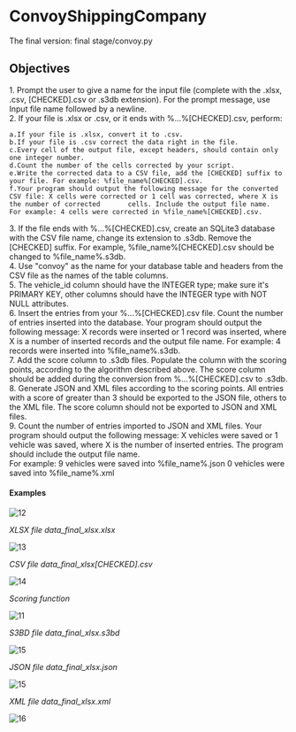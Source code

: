 # ConvoyShippingCompany
The final version: final stage/convoy.py

<h2>Objectives</h2>

<div style=”margin-left:20px;”>1. Prompt the user to give a name for the input file (complete with the .xlsx, .csv, [CHECKED].csv or .s3db extension). For the prompt message, use Input file name followed by a newline.</div>  



<div style=”margin-left:20px;”>2. If your file is .xlsx or .csv, or it ends with %...%[CHECKED].csv, perform:</div>

    a.If your file is .xlsx, convert it to .csv.
    b.If your file is .csv correct the data right in the file.
    c.Every cell of the output file, except headers, should contain only one integer number.
    d.Count the number of the cells corrected by your script.
    e.Write the corrected data to a CSV file, add the [CHECKED] suffix to your file. For example: %file_name%[CHECKED].csv.
    f.Your program should output the following message for the converted CSV file: X cells were corrected or 1 cell was corrected, where X is the number of corrected       cells. Include the output file name.
    For example: 4 cells were corrected in %file_name%[CHECKED].csv.


<div style=”margin-left:20px;”>3. If the file ends with %...%[CHECKED].csv, create an SQLite3 database with the CSV file name, change its extension to .s3db. Remove the [CHECKED] suffix. For example, %file_name%[CHECKED].csv should be changed to %file_name%.s3db.</div>


<div style=”margin-left:20px;”>4. Use "convoy" as the name for your database table and headers from the CSV file as the names of the table columns.</div>

<div style=”margin-left:20px;”>5. The vehicle_id column should have the INTEGER type; make sure it's PRIMARY KEY, other columns should have the INTEGER type with NOT NULL attributes.</div>

<div style=”margin-left:20px;”>6. Insert the entries from your %...%[CHECKED].csv file. Count the number of entries inserted into the database.
    Your program should output the following message: X records were inserted or 1 record was inserted, where X is a number of inserted records and the output file         name. For example: 4 records were inserted into %file_name%.s3db.</div>
    
<div style=”margin-left:20px;”>7. Add the score column to .s3db files. Populate the column with the scoring points, according to the algorithm described above. The score column should be added during the conversion from %...%[CHECKED].csv to .s3db.</div>

<div style=”margin-left:20px;”>8. Generate JSON and XML files according to the scoring points. All entries with a score of greater than 3 should be exported to the JSON file, others to the XML file. The score column should not be exported to JSON and XML files.</div>

<div style=”margin-left:20px;”>9. Count the number of entries imported to JSON and XML files.
    Your program should output the following message: X vehicles were saved or 1 vehicle was saved, where X is the number of inserted entries. The program should           include the output file name.</div> For example: 9 vehicles were saved into %file_name%.json
                                               0 vehicles were saved into %file_name%.xml</div>

<h4>Examples</h4>

![12](https://user-images.githubusercontent.com/93375843/188939540-560ead20-7fcd-4f3e-94b5-6615abf897ca.jpg)

<em>XLSX file data_final_xlsx.xlsx</em>

![13](https://user-images.githubusercontent.com/93375843/188939566-0c00be29-3685-483f-898f-e90dd8767afa.jpg)

<em>CSV file data_final_xlsx[CHECKED].csv</em>

![14](https://user-images.githubusercontent.com/93375843/188939586-421dbaf0-72a7-43c7-9f91-7c612351c021.jpg)

<em>Scoring function</em>

![11](https://user-images.githubusercontent.com/93375843/188939612-86971aa6-65f1-4b61-8554-7dded9613aa3.jpg)

<em>S3BD file data_final_xlsx.s3bd</em>

![15](https://user-images.githubusercontent.com/93375843/188940638-db228404-b897-4784-a4c9-06bd49d2853a.jpg)

<em>JSON file data_final_xlsx.json</em>

![15](https://user-images.githubusercontent.com/93375843/188941300-132999dc-22d8-420f-b4d8-58ab9fca19d6.jpg)

<em>XML file data_final_xlsx.xml</em>

![16](https://user-images.githubusercontent.com/93375843/188941392-e4ac4dce-a7ff-4649-95f8-22ffcd351cd8.jpg)






